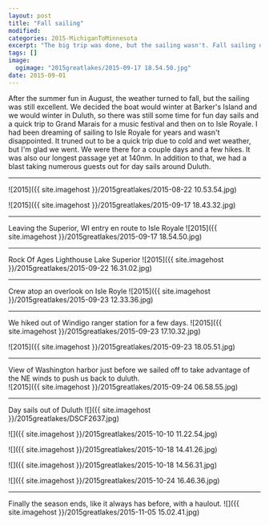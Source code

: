 ```yaml
---
layout: post
title: "Fall sailing"
modified:
categories: 2015-MichiganToMinnesota
excerpt: "The big trip was done, but the sailing wasn't. Fall sailing on Lake Superior is awesome."
tags: []
image:
  ogimage: "2015greatlakes/2015-09-17 18.54.50.jpg"
date: 2015-09-01
---
```


After the summer fun in August, the weather turned to fall, but the sailing was still excellent. We decided the boat would winter at Barker's Island and we would winter in Duluth, so there was still some time for fun day sails and a quick trip to Grand Marais for a music festival and then on to Isle Royale. I had been dreaming of sailing to Isle Royale for years and wasn't disappointed. It truned out to be a quick trip due to cold and wet weather, but I'm glad we went. We were there for a couple days and a few hikes. It was also our longest passage yet at 140nm. In addition to that, we had a blast taking numerous guests out for day sails around Duluth.   

-----

![2015]({{ site.imagehost }}/2015greatlakes/2015-08-22 10.53.54.jpg)

![2015]({{ site.imagehost }}/2015greatlakes/2015-09-17 18.43.32.jpg)

-----

Leaving the Superior, WI entry en route to Isle Royale
![2015]({{ site.imagehost }}/2015greatlakes/2015-09-17 18.54.50.jpg)

------

Rock Of Ages Lighthouse Lake Superior
![2015]({{ site.imagehost }}/2015greatlakes/2015-09-22 16.31.02.jpg)

-----

Crew atop an overlook on Isle Royle
![2015]({{ site.imagehost }}/2015greatlakes/2015-09-23 12.33.36.jpg)

-----

We hiked out of Windigo ranger station for a few days.
![2015]({{ site.imagehost }}/2015greatlakes/2015-09-23 17.10.32.jpg)

![2015]({{ site.imagehost }}/2015greatlakes/2015-09-23 18.05.51.jpg)

-----
View of Washington harbor just before we sailed off to take advantage of the NE winds to push us back to duluth.  
![2015]({{ site.imagehost }}/2015greatlakes/2015-09-24 06.58.55.jpg)

-----

Day sails out of Duluth
![]({{ site.imagehost }}/2015greatlakes/DSCF2637.jpg)

![]({{ site.imagehost }}/2015greatlakes/2015-10-10 11.22.54.jpg)

![]({{ site.imagehost }}/2015greatlakes/2015-10-18 14.41.26.jpg)

![]({{ site.imagehost }}/2015greatlakes/2015-10-18 14.56.31.jpg)

![]({{ site.imagehost }}/2015greatlakes/2015-10-24 16.46.36.jpg)

-----

Finally the season ends, like it always has before, with a haulout.
![]({{ site.imagehost }}/2015greatlakes/2015-11-05 15.02.41.jpg)


